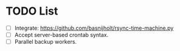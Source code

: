 # TODO List

 - [ ] Integrate: https://github.com/basnijholt/rsync-time-machine.py
 - [ ] Accept server-based crontab syntax.
 - [ ] Parallel backup workers. 
